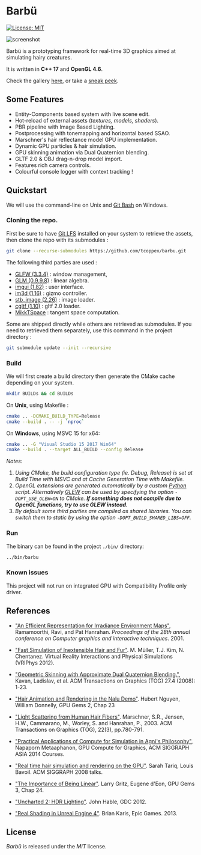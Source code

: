 # Barbü

[![License: MIT](https://img.shields.io/badge/License-MIT-yellow.svg)](https://opensource.org/licenses/MIT)

![screenshot](https://i.imgur.com/3gtP0iJ.png)

Barbü is a prototyping framework for real-time 3D graphics aimed at simulating hairy creatures.

It is written in **C++ 17** and **OpenGL 4.6**.

Check the gallery [here](https://imgur.com/a/MgJyFNG), or take a [sneak peek](https://imgur.com/ZyjYbiN).

## Some Features

* Entity-Components based system with live scene edit.
* Hot-reload of external assets (*textures, models, shaders*).
* PBR pipeline with Image Based Lighting.
* Postprocessing with tonemapping and horizontal based SSAO.
* Marschner's hair reflectance model GPU implementation.
* Dynamic GPU particles & hair simulation.
* GPU skinning animation via Dual Quaternion blending.
* GLTF 2.0 & OBJ drag-n-drop model import.
* Features rich camera controls.
* Colourful console logger with context tracking !

## Quickstart

We will use the command-line on Unix and [Git Bash](https://git-for-windows.github.io/) on Windows.

### Cloning the repo.

First be sure to have [Git LFS](https://git-lfs.github.com/) installed on your system to retrieve the assets, then clone the repo with its submodules :

```bash
git clone --recurse-submodules https://github.com/tcoppex/barbu.git
```

The following third parties are used :

* [GLFW (3.3.4)](https://github.com/glfw/glfw/tree/3.3.4) : window management,
* [GLM (0.9.9.8)](https://github.com/g-truc/glm/releases/tag/0.9.9.8) : linear algebra.
* [imgui (1.82)](https://github.com/ocornut/imgui/tree/v1.82) : user interface.
* [im3d (1.16)](https://github.com/john-chapman/im3d/) : gizmo controller.
* [stb_image (2.26)](https://github.com/nothings/stb) : image loader.
* [cgltf (1.10)](https://github.com/jkuhlmann/cgltf) : gltf 2.0 loader.
* [MikkTSpace](https://github.com/mmikk/MikkTSpace) : tangent space computation.

Some are shipped directly while others are retrieved as submodules. If you
need to retrieved them separately, use this command in the project directory :
```bash
git submodule update --init --recursive
```

### Build

We will first create a build directory then generate the CMake cache depending on your system.

```bash
mkdir BUILDs && cd BUILDs
```

On **Unix**, using Makefile :
```bash
cmake .. -DCMAKE_BUILD_TYPE=Release
cmake --build . -- -j `nproc`
```

On **Windows**, using MSVC 15 for x64:
```bash
cmake .. -G "Visual Studio 15 2017 Win64"
cmake --build . --target ALL_BUILD --config Release
```

*Notes:*

 1. *Using CMake, the build configuration type (ie. Debug, Release) is set at Build Time with MSVC and at Cache Generation Time with Makefile.*
 2. *OpenGL extensions are generated automatically by a custom [Python](https://www.python.org/downloads/) script.  Alternatively [GLEW](http://glew.sourceforge.net/) can be used by specifying the option `-DOPT_USE_GLEW=ON` to CMake. __If something does not compile due to OpenGL functions, try to use GLEW instead.__*
 3. *By default some third parties are compiled as shared libraries. You can switch them to static by using the option `-DOPT_BUILD_SHARED_LIBS=OFF`.*

### Run

The binary can be found in the project `./bin/` directory:
```bash
../bin/barbu
```

### Known issues

This project will not run on integrated GPU with Compatibility Profile only driver.

## References

* ["An Efficient Representation for Irradiance Environment Maps"](http://citeseerx.ist.psu.edu/viewdoc/download?doi=10.1.1.458.6377&rep=rep1&type=pdf), Ramamoorthi, Ravi, and Pat Hanrahan. _Proceedings of the 28th annual conference on Computer graphics and interactive techniques_. 2001.

* ["Fast Simulation of Inextensible Hair and Fur"](https://matthias-research.github.io/pages/publications/FTLHairFur.pdf). M. Müller, T.J. Kim, N. Chentanez. Virtual Reality Interactions and Physical Simulations (VRIPhys 2012).

* ["Geometric Skinning with Approximate Dual Quaternion Blending."](https://www.cs.utah.edu/~ladislav/kavan08geometric/kavan08geometric.pdf), Kavan, Ladislav, et al. ACM Transactions on Graphics (TOG) 27.4 (2008): 1-23.

* ["Hair Animation and Rendering in the Nalu Demo"](https://developer.nvidia.com/gpugems/gpugems2/part-iii-high-quality-rendering/chapter-23-hair-animation-and-rendering-nalu-demo). Hubert Nguyen, William Donnelly, GPU Gems 2, Chap 23

* ["Light Scattering from Human Hair Fibers"](https://graphics.stanford.edu/papers/hair/). Marschner, S.R., Jensen, H.W., Cammarano, M., Worley, S. and Hanrahan, P., 2003. ACM Transactions on Graphics (TOG), 22(3), pp.780-791.

* ["Practical Applications of Compute for Simulation in Agni's Philosophy"](http://www.jp.square-enix.com/tech/library/pdf/SiggraphAsia2014_simulation.pdf), Napaporn Metaaphanon, GPU Compute for Graphics, ACM SIGGRAPH ASIA 2014 Courses.

* ["Real time hair simulation and rendering on the GPU"](https://developer.download.nvidia.com/presentations/2008/SIGGRAPH/RealTimeHairRendering_SponsoredSession2.pdf). Sarah Tariq, Louis Bavoil. ACM SIGGRAPH 2008 talks.

* ["The Importance of Being Linear"](https://developer.nvidia.com/gpugems/gpugems3/part-iv-image-effects/chapter-24-importance-being-linear). Larry Gritz, Eugene d'Eon, GPU Gems 3, Chap 24.

* ["Uncharted 2: HDR Lighting"](https://gdcvault.com/play/1012351/Uncharted-2-HDR). John Hable, GDC 2012.

* ["Real Shading in Unreal Engine 4"](https://cdn2.unrealengine.com/Resources/files/2013SiggraphPresentationsNotes-26915738.pdf). Brian Karis, Epic Games. 2013.

## License

*Barbü* is released under the *MIT* license.
